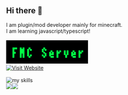 ## Hi there 👋
I am plugin/mod developer mainly for minecraft.<br>
I am learning javascript/typescript!<br>
<br>
![](https://github.com/bella2391/branding/blob/master/banner/fmc.png "Banner")<br>
[![Visit Website](https://img.shields.io/badge/Visit_Website-007BFF?style=for-the-badge)](https://keypforev.f5.si/)<br><br>
<img alt="my skills" src="https://skillicons.dev/icons?i=java,php,python,js,ts"><br>
<a href="https://github.com/anuraghazra/github-readme-stats">
  <img align="left" src="https://github-readme-stats.vercel.app/api?username=bella2391&show_icons=true&theme=outrun" />
</a>
<a href="https://github.com/anuraghazra/github-readme-stats">
  <img align="left" src="https://github-readme-stats.vercel.app/api/top-langs/?username=bella2391&show_icons=true&theme=gruvbox_light&layout=compact" />
</a>

